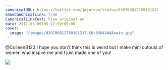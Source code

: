 ```yaml
---
canonicalURL: https://twitter.com/jmjordan/status/839706812769161217
ShowCanonicalLink: true
CanonicalLinkText: View original on
date: 2017-03-09T05:17:59+00:00
cover:
  image: "/images/839706812769161217-C6c85H4VAAAvain.jpg"
---
```

@ColleenB123 I hope you don't think this is weird but I make mini cutouts of women who inspire me and I just made one of you! 

![](/images/839706812769161217-C6c85H4VAAAvain.jpg)